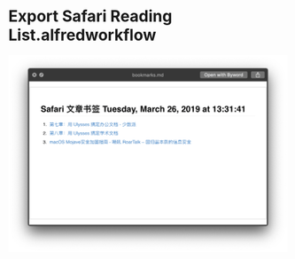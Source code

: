 # Export Safari Reading List.alfredworkflow

![title](%E5%AF%BC%E5%87%BA%E9%98%85%E8%AF%BB%E5%88%97%E8%A1%A8.png)